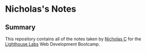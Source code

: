 # Nicholas's Notes
## Summary

This repository contains all of the notes taken by [Nicholas C](https://github.com/nchau3) for the [Lighthouse Labs](https://www.lighthouselabs.ca/) Web Development Bootcamp.
